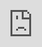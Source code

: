 ```yaml
---
layout: post
---
```


<style>
.ad-container {
width: 480px;
height: 320px;
margin: 0 auto;
}

.ad-container iframe {
position: absolute;
top: 0;
left: 0;
/* this makes the iframe resize on iOS Safari */
width: 1px;
min-width: 100%;
*width: 100%;
height: 100%;
border: none;
}
</style>

This is a Moju ad!

<div class="ad-container"><iframe src="https://getmoju.com/a/7OpkEt5YrHgB" seamless frameBorder="0" scrolling="no"></div>
